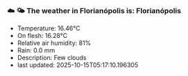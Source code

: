 ### ☁️ 🌤️  The weather in Florianópolis is: Florianópolis

- Temperature: 16.46°C
- On flesh: 16.28°C
- Relative air humidity: 81%
- Rain: 0.0 mm
- Description: Few clouds
- last updated: 2025-10-15T05:17:10.196305
